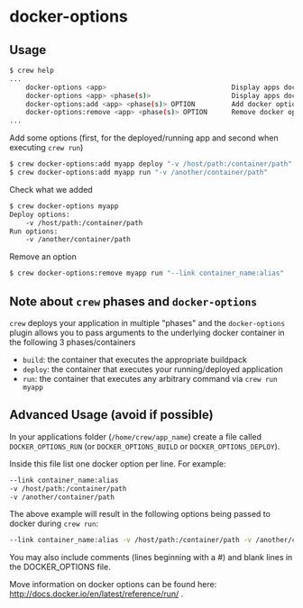 docker-options
========================

Usage
-----

```bash
$ crew help
...
    docker-options <app>                               Display apps docker options for all phases
    docker-options <app> <phase(s)>                    Display apps docker options for phase (comma seperated phase list)
    docker-options:add <app> <phase(s)> OPTION         Add docker option to app for phase (comma seperated phase list)
    docker-options:remove <app> <phase(s)> OPTION      Remove docker option from app for phase (comma seperated phase list)
...
````

Add some options (first, for the deployed/running app and second when executing `crew run`)

```bash
$ crew docker-options:add myapp deploy "-v /host/path:/container/path"
$ crew docker-options:add myapp run "-v /another/container/path"
```

Check what we added

```bash
$ crew docker-options myapp
Deploy options:
    -v /host/path:/container/path
Run options:
    -v /another/container/path
```

Remove an option
```bash
$ crew docker-options:remove myapp run "--link container_name:alias"
```

Note about `crew` phases and `docker-options`
------------
`crew` deploys your application in multiple "phases" and the `docker-options` plugin allows you to pass arguments to the underlying docker container in the following 3 phases/containers
- `build`: the container that executes the appropriate buildpack
- `deploy`: the container that executes your running/deployed application
- `run`: the container that executes any arbitrary command via `crew run myapp`


Advanced Usage (avoid if possible)
------------

In your applications folder (`/home/crew/app_name`) create a file called `DOCKER_OPTIONS_RUN` (or `DOCKER_OPTIONS_BUILD` or `DOCKER_OPTIONS_DEPLOY`).

Inside this file list one docker option per line. For example:

```bash
--link container_name:alias
-v /host/path:/container/path
-v /another/container/path
```

The above example will result in the following options being passed to docker during `crew run`:

```bash
--link container_name:alias -v /host/path:/container/path -v /another/container/path
```

You may also include comments (lines beginning with a #) and blank lines in the DOCKER_OPTIONS file.

Move information on docker options can be found here: http://docs.docker.io/en/latest/reference/run/ .
